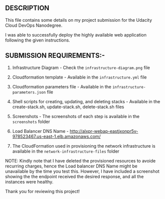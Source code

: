## DESCRIPTION

This file contains some details on my project submission for the Udacity Cloud DevOps Nanodegree.

I was able to successfully deploy the highly available web application following the given instructions. 

## SUBMISSION REQUIREMENTS:- 
1. Infrastructure Diagram - Check the `infrastructure-diagram.png` file

2. Cloudformation template - Available in the `infrastructure.yml` file 

3. Cloudformation parameters file - Available in the `infrastructure-parameters.json` file 

4. Shell scripts for creating, updating, and deleting stacks - Available in the create-stack.sh, update-stack.sh, delete-stack.sh files

5. Screenshots - The screenshots of each step is available in the `screenshots` folder 

6. Load Balancer DNS Name - http://alxpr-webap-eastjxonpr5v-978523467.us-east-1.elb.amazonaws.com/

7. The CloudFormation used in provisioning the network infrastructure is available in the `network-infrastructure-files` folder 


NOTE: Kindly note that I have deleted the provisioned resources to avoide recurring charges, hence the Load balancer DNS Name might be unavailable 
by the time you test this. However, I have included a screenshot showing the the endpoint received the desired response, and all the instances were healthy. 

Thank you for reviewing this project!
